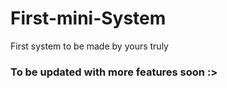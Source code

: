 # First-mini-System
First system to be made by yours truly

### To be updated with more features soon :>
